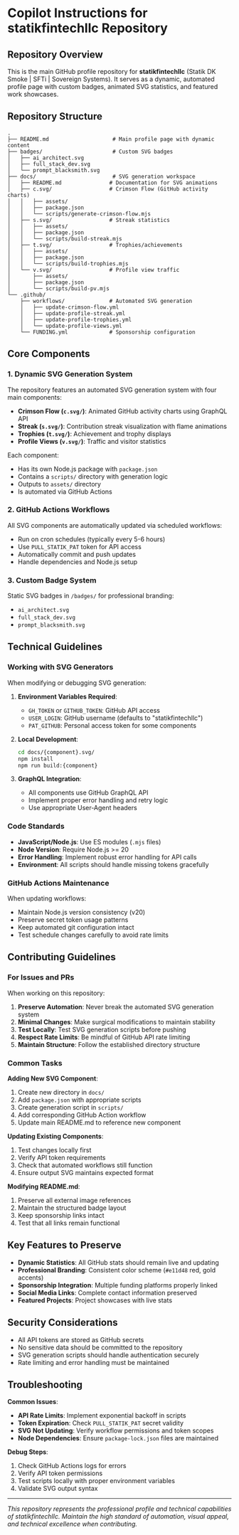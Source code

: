 # Copilot Instructions for statikfintechllc Repository

## Repository Overview

This is the main GitHub profile repository for **statikfintechllc** (Statik DK Smoke | SFTi | Sovereign Systems). It serves as a dynamic, automated profile page with custom badges, animated SVG statistics, and featured work showcases.

## Repository Structure

```
.
├── README.md                    # Main profile page with dynamic content
├── badges/                      # Custom SVG badges
│   ├── ai_architect.svg
│   ├── full_stack_dev.svg
│   └── prompt_blacksmith.svg
├── docs/                        # SVG generation workspace
│   ├── README.md               # Documentation for SVG animations
│   ├── c.svg/                  # Crimson Flow (GitHub activity charts)
│   │   ├── assets/
│   │   ├── package.json
│   │   └── scripts/generate-crimson-flow.mjs
│   ├── s.svg/                  # Streak statistics
│   │   ├── assets/
│   │   ├── package.json
│   │   └── scripts/build-streak.mjs
│   ├── t.svg/                  # Trophies/achievements
│   │   ├── assets/
│   │   ├── package.json
│   │   └── scripts/build-trophies.mjs
│   └── v.svg/                  # Profile view traffic
│       ├── assets/
│       ├── package.json
│       └── scripts/build-pv.mjs
└── .github/
    ├── workflows/              # Automated SVG generation
    │   ├── update-crimson-flow.yml
    │   ├── update-profile-streak.yml
    │   ├── update-profile-trophies.yml
    │   └── update-profile-views.yml
    └── FUNDING.yml             # Sponsorship configuration
```

## Core Components

### 1. Dynamic SVG Generation System

The repository features an automated SVG generation system with four main components:

- **Crimson Flow (`c.svg/`)**: Animated GitHub activity charts using GraphQL API
- **Streak (`s.svg/`)**: Contribution streak visualization with flame animations
- **Trophies (`t.svg/`)**: Achievement and trophy displays
- **Profile Views (`v.svg/`)**: Traffic and visitor statistics

Each component:
- Has its own Node.js package with `package.json`
- Contains a `scripts/` directory with generation logic
- Outputs to `assets/` directory
- Is automated via GitHub Actions

### 2. GitHub Actions Workflows

All SVG components are automatically updated via scheduled workflows:
- Run on cron schedules (typically every 5-6 hours)
- Use `PULL_STATIK_PAT` token for API access
- Automatically commit and push updates
- Handle dependencies and Node.js setup

### 3. Custom Badge System

Static SVG badges in `/badges/` for professional branding:
- `ai_architect.svg`
- `full_stack_dev.svg` 
- `prompt_blacksmith.svg`

## Technical Guidelines

### Working with SVG Generators

When modifying or debugging SVG generation:

1. **Environment Variables Required**:
   - `GH_TOKEN` or `GITHUB_TOKEN`: GitHub API access
   - `USER_LOGIN`: GitHub username (defaults to "statikfintechllc")
   - `PAT_GITHUB`: Personal access token for some components

2. **Local Development**:
   ```bash
   cd docs/{component}.svg/
   npm install
   npm run build:{component}
   ```

3. **GraphQL Integration**:
   - All components use GitHub GraphQL API
   - Implement proper error handling and retry logic
   - Use appropriate User-Agent headers

### Code Standards

- **JavaScript/Node.js**: Use ES modules (`.mjs` files)
- **Node Version**: Require Node.js >= 20
- **Error Handling**: Implement robust error handling for API calls
- **Environment**: All scripts should handle missing tokens gracefully

### GitHub Actions Maintenance

When updating workflows:
- Maintain Node.js version consistency (v20)
- Preserve secret token usage patterns
- Keep automated git configuration intact
- Test schedule changes carefully to avoid rate limits

## Contributing Guidelines

### For Issues and PRs

When working on this repository:

1. **Preserve Automation**: Never break the automated SVG generation system
2. **Minimal Changes**: Make surgical modifications to maintain stability
3. **Test Locally**: Test SVG generation scripts before pushing
4. **Respect Rate Limits**: Be mindful of GitHub API rate limiting
5. **Maintain Structure**: Follow the established directory structure

### Common Tasks

**Adding New SVG Component**:
1. Create new directory in `docs/`
2. Add `package.json` with appropriate scripts
3. Create generation script in `scripts/`
4. Add corresponding GitHub Action workflow
5. Update main README.md to reference new component

**Updating Existing Components**:
1. Test changes locally first
2. Verify API token requirements
3. Check that automated workflows still function
4. Ensure output SVG maintains expected format

**Modifying README.md**:
1. Preserve all external image references
2. Maintain the structured badge layout
3. Keep sponsorship links intact
4. Test that all links remain functional

## Key Features to Preserve

- **Dynamic Statistics**: All GitHub stats should remain live and updating
- **Professional Branding**: Consistent color scheme (`#e11d48` red, gold accents)
- **Sponsorship Integration**: Multiple funding platforms properly linked
- **Social Media Links**: Complete contact information preserved
- **Featured Projects**: Project showcases with live stats

## Security Considerations

- All API tokens are stored as GitHub secrets
- No sensitive data should be committed to the repository
- SVG generation scripts should handle authentication securely
- Rate limiting and error handling must be maintained

## Troubleshooting

**Common Issues**:
- **API Rate Limits**: Implement exponential backoff in scripts
- **Token Expiration**: Check `PULL_STATIK_PAT` secret validity
- **SVG Not Updating**: Verify workflow permissions and token scopes
- **Node Dependencies**: Ensure `package-lock.json` files are maintained

**Debug Steps**:
1. Check GitHub Actions logs for errors
2. Verify API token permissions
3. Test scripts locally with proper environment variables
4. Validate SVG output syntax

---

*This repository represents the professional profile and technical capabilities of statikfintechllc. Maintain the high standard of automation, visual appeal, and technical excellence when contributing.*